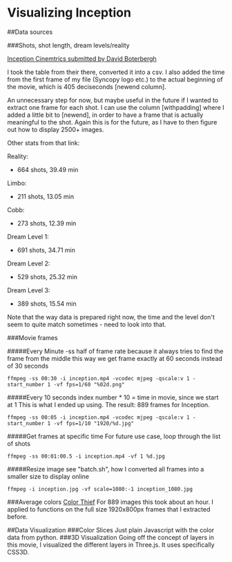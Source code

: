 # Visualizing Inception

##Data sources

###Shots, shot length, dream levels/reality

[Inception Cinemtrics submitted by David Boterbergh](http://www.cinemetrics.lv/movie.php?movie_ID=7742)

I took the table from their there, converted it into a csv. I also added the time from the first frame of my file (Syncopy logo etc.) to the actual beginning of the movie, which is 405 deciseconds [newend column].

An unnecessary step for now, but maybe useful in the future if I wanted to extract one frame for each shot. I can use the column [withpadding] where I added a little bit to [newend], in order to have a frame that is actually meaningful to the shot. Again this is for the future, as I have to then figure out how to display 2500+ images.

Other stats from that link:

Reality:
- 664 shots, 39.49 min

Limbo:
- 211 shots, 13.05 min

Cobb:
- 273 shots, 12.39 min

Dream Level 1:
- 691 shots, 34.71 min

Dream Level 2:
- 529 shots, 25.32 min

Dream Level 3:
- 389 shots, 15.54 min

Note that the way data is prepared right now, the time and the level don't seem to quite match sometimes - need to look into that.

###Movie frames

#####Every Minute
-ss half of frame rate because it always tries to find the frame from the middle this way we get frame exactly at 60 seconds instead of 30 seconds

`ffmpeg -ss 00:30 -i inception.mp4 -vcodec mjpeg -qscale:v 1 -start_number 1 -vf fps=1/60 "%02d.png"`

#####Every 10 seconds
index number * 10 = time in movie, since we start at 1
This is what I ended up using. The result: 889 frames for Inception.

`ffmpeg -ss 00:05 -i inception.mp4 -vcodec mjpeg -qscale:v 1 -start_number 1 -vf fps=1/10 "1920/%d.jpg"`

#####Get frames at specific time
For future use case, loop through the list of shots

`ffmpeg -ss 00:01:00.5 -i inception.mp4 -vf 1 %d.jpg`

#####Resize image
see "batch.sh", how I converted all frames into a smaller size to display online

`ffmpeg -i inception.jpg -vf scale=1080:-1 inception_1080.jpg`

###Average colors
[Color Thief](https://github.com/fengsp/color-thief-py)
For 889 images this took about an hour. I applied to functions on the full size 1920x800px frames that I extracted before.

##Data Visualization
###Color Slices
Just plain Javascript with the color data from python.
###3D Visualization
Going off the concept of layers in this movie, I visualized the different layers in Three.js. It uses specifically CSS3D.